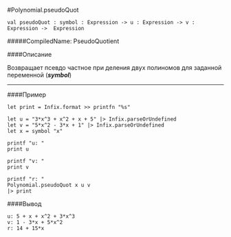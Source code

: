 #Polynomial.pseudoQuot

	val pseudoQuot : symbol : Expression -> u : Expression -> v : Expression ->  Expression


#####CompiledName: PseudoQuotient


####Описание

Возвращает псевдо частное при деления двух полиномов для заданной переменной (***symbol***)

----------

####Пример
    
    let print = Infix.format >> printfn "%s"
    
    let u = "3*x^3 + x^2 + x + 5" |> Infix.parseOrUndefined
    let v = "5*x^2 - 3*x + 1" |> Infix.parseOrUndefined
    let x = symbol "x"
    
    printf "u: "
    print u
    
    printf "v: "
    print v
    
    printf "r: "
    Polynomial.pseudoQuot x u v 
    |> print

####Вывод
    
    u: 5 + x + x^2 + 3*x^3
    v: 1 - 3*x + 5*x^2
    r: 14 + 15*x
    
    
    
    






